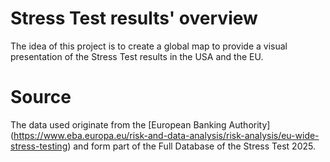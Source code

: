 # Stress Test results' overview
The idea of this project is to create a global map to provide a visual presentation of the Stress Test results in the USA and the EU.

# Source
The data used originate from the [European Banking Authority] (https://www.eba.europa.eu/risk-and-data-analysis/risk-analysis/eu-wide-stress-testing) and form part of the Full Database of the Stress Test 2025.
